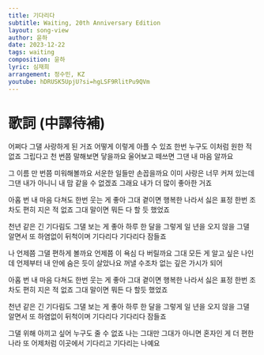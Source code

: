 ```yaml
---
title: 기다리다
subtitle: Waiting, 20th Anniversary Edition
layout: song-view
author: 윤하
date: 2023-12-22
tags: waiting
composition: 윤하
lyric: 심재희
arrangement: 정수민, KZ
youtube: hDRUSK5UpjU?si=hgLSF9RlitPu9QVm
---
```


# 歌詞 (中譯待補)

어쩌다 그댈 사랑하게 된 거죠
어떻게 이렇게 아플 수 있죠
한번 누구도 이처럼 원한 적 없죠
그립다고 천 번쯤 말해보면 닿을까요
울어보고 떼쓰면 그댄 내 마음 알까요

그 이름 만 번쯤 미워해볼까요
서운한 일들만 손꼽을까요
이미 사랑은 너무 커져 있는데
그댄 내가 아니니 내 맘 같을 수 없겠죠
그래요 내가 더 많이 좋아한 거죠

아홉 번 내 마음 다쳐도 한번 웃는 게 좋아
그대 곁이면 행복한 나라서
싫은 표정 한번 조차도 편히 지은 적 없죠
그대 말이면 뭐든 다 할 듯 했었죠

천년 같은 긴 기다림도 그댈 보는 게 좋아
하루 한 달을 그렇게 일 년을
오지 않을 그댈 알면서 또 하염없이 뒤척이며
기다리다 기다리다 잠들죠

나 언제쯤 그댈 편하게 볼까요
언제쯤 이 욕심 다 버릴까요
그대 모든 게 알고 싶은 나인데
언제부터 내 안에 숨은 듯이 살았나요
꺼낼 수조차 없는 깊은 가시가 되어

아홉 번 내 마음 다쳐도 한번 웃는 게 좋아
그대 곁이면 행복한 나라서
싫은 표정 한번 조차도 편히 지은 적 없죠
그대 말이면 뭐든 다 할듯 했었죠

천년 같은 긴 기다림도 그댈 보는 게 좋아
하루 한 달을 그렇게 일 년을
오지 않을 그댈 알면서 또 하염없이 뒤척이며
기다리다 기다리다 잠들죠

그댈 위해 아끼고 싶어 누구도 줄 수 없죠
나는 그대만 그대가 아니면
혼자인 게 더 편한 나라 또 어제처럼 이곳에서
기다리고 기다리는 나예요

